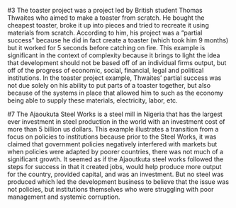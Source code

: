 #3
The toaster project was a project led by British student Thomas Thwaites who aimed to make a toaster from scratch. He bought the cheapest toaster, broke it up into pieces and tried to recreate it using materials from scratch. According to him, his project was a “partial success” because he did in fact create a toaster (which took him 9 months) but it worked for 5 seconds before catching on fire. This example is significant in the context of complexity because it brings to light the idea that development should not be based off of an individual firms output, but off of the progress of economic, social, financial, legal and political institutions. In the toaster project example, Thwaites’ partial success was not due solely on his ability to put parts of a toaster together, but also because of the systems in place that allowed him to such as the economy being able to supply these materials, electricity, labor, etc. 

#7
The Ajaoukuta Steel Works is a steel mill in Nigeria that has the largest ever investment in steel production in the world with an investment cost of more than 5 billion us dollars. This example illustrates a transition from a focus on policies to institutions because prior to the Steel Works, it was claimed that government policies negatively interfered with markets but when policies were adapted by poorer countries, there was not much of a significant growth. It seemed as if the Ajaoutkuta steel works followed the steps for success in that it created jobs, would help produce more output for the country, provided capital, and was an investment. But no steel was produced which led the development business to believe that the issue was not policies, but institutions themselves who were struggling with poor management and systemic corruption. 
